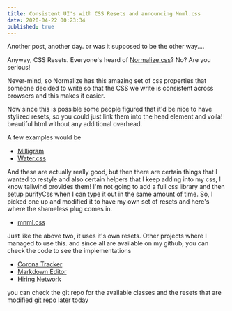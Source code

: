 ```yaml
---
title: Consistent UI's with CSS Resets and announcing Mnml.css
date: 2020-04-22 00:23:34
published: true
---
```


Another post, another day. or was it supposed to be the other way....

Anyway, CSS Resets. Everyone's heard of
[Normalize.css](https://necolas.github.io/normalize.css/)? No? Are you serious!

Never-mind, so Normalize has this amazing set of css properties that someone
decided to write so that the CSS we write is consistent across browsers and this
makes it easier.

Now since this is possible some people figured that it'd be nice to have
stylized resets, so you could just link them into the head element and voila!
beautiful html without any additional overhead.

A few examples would be

- [Milligram](https://milligram.io/)
- [Water.css](https://kognise.github.io/water.css/)

And these are actually really good, but then there are certain things that I
wanted to restyle and also certain helpers that I keep adding into my css, I
know tailwind provides them! I'm not going to add a full css library and then
setup purifyCss when I can type it out in the same amount of time. So, I picked
one up and modified it to have my own set of resets and here's where the
shameless plug comes in.

- [mnml.css](https://mnmlcss.js.org/)

Just like the above two, it uses it's own resets. Other projects where I managed
to use this. and since all are available on my github, you can check the code to
see the implementations

- [Corona Tracker](https://corona.siddharthgelera.com/)
- [Markdown Editor](https://monotes.barelyhuman.dev/)
- [Hiring Network](https://hireme.barelyhuman.dev/)

you can check the git repo for the available classes and the resets that are
modified [git repo](https://github.com/barelyhuman/mnml.css) later today

